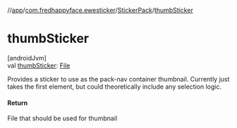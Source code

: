 //[app](../../../index.md)/[com.fredhappyface.ewesticker](../index.md)/[StickerPack](index.md)/[thumbSticker](thumb-sticker.md)

# thumbSticker

[androidJvm]\
val [thumbSticker](thumb-sticker.md): [File](https://developer.android.com/reference/kotlin/java/io/File.html)

Provides a sticker to use as the pack-nav container thumbnail. Currently just takes the first element, but could theoretically include any selection logic.

#### Return

File that should be used for thumbnail
